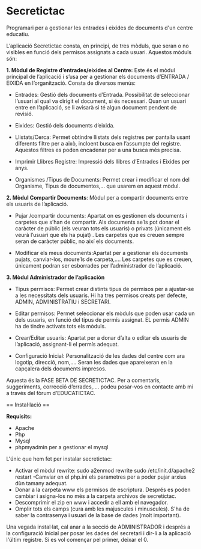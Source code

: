 Secretictac
===========

Programari per a gestionar les entrades i eixides de documents d'un centre educatiu.

L’aplicació Secretictac consta, en principi, de tres mòduls, que seran o no visibles en funció dels permisos assignats a cada usuari. Aquestos mòduls són:

**1. Mòdul de Registre d’entrades/eixides al Centre:** Este és el mòdul principal de l’aplicació i s’usa per a gestionar els documents d’ENTRADA / EIXIDA en l’organització. Consta de diversos menús:

- Entrades: Gestió dels documents d’Entrada. Possibilitat de seleccionar l’usuari al qual va dirigit el document, si és necessari. Quan un usuari entre en l’aplicació, se li avisarà si té algun document pendent de revisió.

- Eixides: Gestió dels documents d’eixida.

- Llistats/Cerca: Permet obtindre llistats dels registres per pantalla usant diferents filtre per a això, incloent busca en l’assumpte del registre. Aquestos filtres es poden encadenar per a una busca més precisa.

- Imprimir Llibres Registre: Impressió dels llibres d’Entrades i Eixides per anys.

- Organismes /Tipus de Documents: Permet crear i modificar el nom del Organisme, Tipus de documentos,... que usarem en aquest mòdul.

**2. Mòdul Compartir Documents**: Mòdul per a compartir documents entre els usuaris de l’aplicació.

- Pujar /compartir documents: Apartat on es gestionen els documents i carpetes que s’han de compartir. Als documents se’ls pot donar el caràcter de públic (els veuran tots els usuaris) o privats (únicament els veurà l’usuari que els ha pujat) . Les carpetes que es creuen sempre seran de caràcter públic, no així els documents.

- Modificar els meus documents:Apartat per a gestionar els documents pujats, canviar-los, moure’ls de carpeta,.... Les carpetes que es creuen, únicament podran ser esborrades per l’administrador de l’aplicació.

**3. Mòdul Administrador de l’aplicación**

- Tipus permisos: Permet crear distints tipus de permisos per a ajustar-se a les necessitats dels usuaris. Hi ha tres permisos creats per defecte, ADMIN, ADMINISTRATIU i SECRETARI.

- Editar permisos: Permet seleccionar els mòduls que poden usar cada un dels usuaris, en funció del tipus de permís assignat. EL permís ADMIN ha de tindre activats tots els mòduls.

- Crear/Editar usuaris: Apartat per a donar d’alta o editar els usuaris de l’aplicació, assignant-li el permís adequat.

- Configuració Inicial: Personalització de les dades del centre com ara logotip, direcció, nom,.... Seran les dades que apareixeran en la capçalera dels documents impresos.

Aquesta és la FASE BETA DE SECRETICTAC. Per a comentaris, suggeriments, correcció d’errades,.... podeu posar-vos en contacte amb mi a través del fòrum d’EDUCATICTAC.

== Instal·lació ==

**Requisits:**
- Apache
- Php
- Mysql
- phpmyadmin per a gestionar el mysql

L'únic que hem fet per instalar secretictac:
- Activar el mòdul rewrite:
             sudo a2enmod rewrite
             sudo /etc/init.d/apache2 restart
-Camviar en el php.ini els parametres per a poder pujar arxius dùn tamany adequat.
- Donar a la carpeta www els permisos de escriptura. Després es poden cambiar i asigna-los no més a la carpeta archivos de secretictac.
- Descomprimir el zip en www i accedir a ell amb el navegador.
- Omplir tots els camps (cura amb les majuscules i minuscules). S'ha de saber la contrasenya i usuari de la base de dades (molt important).

Una vegada instal·lat, cal anar a la secció de ADMINISTRADOR i després a la configuració Inicial per posar les dades del secretari i dir-li a la aplicació l'últim registre. Si es vol començar pel primer, deixar el 0.
